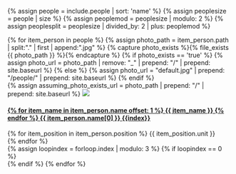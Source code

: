 {% assign people = include.people | sort: 'name' %}
{% assign peoplesize = people | size %}
{% assign peoplemod = peoplesize | modulo: 2 %}
{% assign peoplesplit = peoplesize | divided_by: 2 | plus: peoplemod %}

<html>
  <section>
    <div class="row">
      {% for item_person in people %} 
        {% assign photo_path = item_person.path | split:"." | first | append:".jpg" %}
        {% capture photo_exists %}{% file_exists {{ photo_path }} %}{% endcapture %}
        {% if photo_exists == 'true' %}
          {% assign photo_url = photo_path | remove: "_" | prepend: "/" | prepend: site.baseurl %}
        {% else %}
          {% assign photo_url = "default.jpg" | prepend: "/people/" | prepend: site.baseurl %}
        {% endif %}
        <div class="media col-md-4">
          <div class="media-left">
            <div class="media-object">
              {% assign assuming_photo_exists_url = photo_path | prepend: "/" | prepend: site.baseurl %}
              <img src="{{ photo_url }}" class="img-circle"/>
            </div>
          </div>
          <div class="media-body">
            <h4 class="media-heading">
              <a href="{{ item_person.web }}">
                {% for item_name in item_person.name offset: 1 %}
                  {{ item_name }}
                {% endfor %}
                {{ item_person.name[0] }}
                {{index}}
              </a>
            </h4>
            {% for item_position in item_person.position %}
              {{ item_position.unit }}
              <br />
            {% endfor %}
            <br />
          </div>
        </div>
        {% assign loopindex = forloop.index | modulo: 3 %}
        {% if loopindex == 0 %}
          <div class="col-md-12"></div>
        {% endif %}
      {% endfor %}
    </div>
  </section>
</html>
